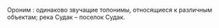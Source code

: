---
---

Ороним
: одинаково звучащие топонимы, относящиеся к различным объектам; река Судак – поселок Судак.
